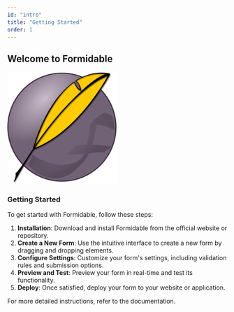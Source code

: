 ```yaml
---
id: "intro"
title: "Getting Started"
order: 1
---
```


## Welcome to Formidable

![Formidable Logo](images/formidable.png)

### Getting Started

To get started with Formidable, follow these steps:

1. **Installation**: Download and install Formidable from the official website or repository.
2. **Create a New Form**: Use the intuitive interface to create a new form by dragging and dropping elements.
3. **Configure Settings**: Customize your form's settings, including validation rules and submission options.
4. **Preview and Test**: Preview your form in real-time and test its functionality.
5. **Deploy**: Once satisfied, deploy your form to your website or application.

For more detailed instructions, refer to the documentation.
